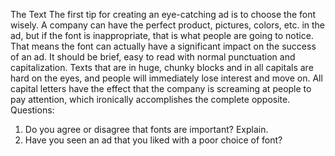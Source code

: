 The Text
The first tip for creating an eye-catching ad is to choose the font wisely. A company can have the perfect product, pictures, colors, etc. in the ad, but if the font is inappropriate, that is what people are going to notice. That means the font can actually have a significant impact on the success of an ad. It should be brief, easy to read with normal punctuation and capitalization. Texts that are in huge, chunky blocks and in all capitals are hard on the eyes, and people will immediately lose interest and move on. All capital letters have the effect that the company is screaming at people to pay attention, which ironically accomplishes the complete opposite.
Questions:
1. Do you agree or disagree that fonts are important? Explain.
2. Have you seen an ad that you liked with a poor choice of font?



